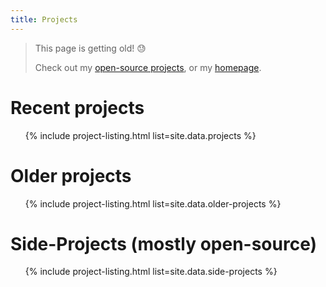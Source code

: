 ```yaml
---
title: Projects
---
```


> This page is getting old! 😓
> 
> Check out my [open-source projects](/prod), or my [homepage](/).

<h1>Recent projects</h1>

<ul class="items thumbs">
  <!-- listed from _data/projects.yaml -->
  {% include project-listing.html list=site.data.projects %}
</ul>

<div class="clear"></div>

<h1>Older projects</h1>

<ul class="items thumbs">
  <!-- listed from _data/older-projects.yaml -->
  {% include project-listing.html list=site.data.older-projects %}
</ul>

<div class="clear"></div>

<h1>Side-Projects (mostly open-source)</h1>

<ul class="items thumbs">
  <!-- listed from _data/side-projects.yaml -->
  {% include project-listing.html list=site.data.side-projects %}
</ul>

<div class="clear"></div>

<!--
<a class="button" href="https://www.getrevue.co/profile/aj-sideprojects?ref=adrienjoly_com_sideprojects" target="_blank">
  <span class="news"/>
  Receive my next side-projects by email (1 per week)
</a>
-->
